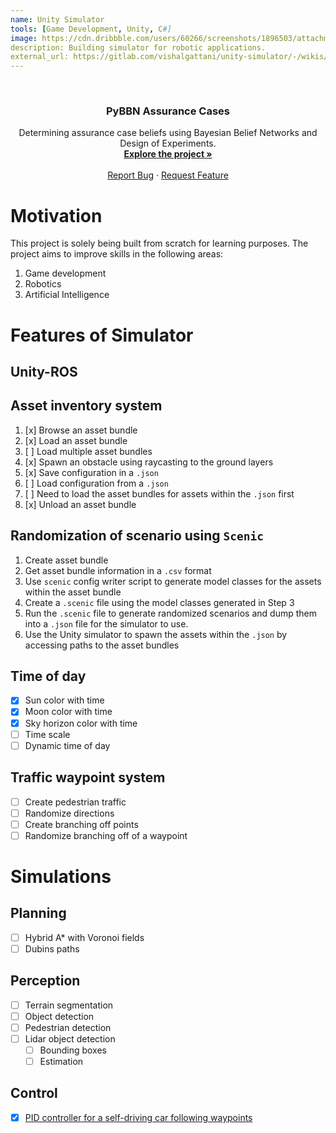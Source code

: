 ```yaml
---
name: Unity Simulator
tools: [Game Development, Unity, C#]
image: https://cdn.dribbble.com/users/60266/screenshots/1896503/attachments/323320/game-development_2.png?resize=800x600&vertical=center
description: Building simulator for robotic applications.
external_url: https://gitlab.com/vishalgattani/unity-simulator/-/wikis/home
---
```


<!-- PROJECT LOGO -->
<br />
<div align="center">
<h3 align="center">PyBBN Assurance Cases</h3>

  <p align="center">
    Determining assurance case beliefs using Bayesian Belief Networks and Design of Experiments.
    <br />
    <a href="https://gitlab.com/vishalgattani/unity-simulator/-/wikis/home"><strong>Explore the project »</strong></a>
    <br />
    <br />
    <a href="https://gitlab.com/vishalgattani/unity-simulator/issues">Report Bug</a>
    ·
    <a href="https://gitlab.com/vishalgattani/unity-simulator/">Request Feature</a>
  </p>
</div>

# Motivation

This project is solely being built from scratch for learning purposes. The project aims to improve skills in the following areas:
1. Game development
2. Robotics
3. Artificial Intelligence

# Features of Simulator

## Unity-ROS

## Asset inventory system

1. [x] Browse an asset bundle
2. [x] Load an asset bundle
3. [ ] Load multiple asset bundles
4. [x] Spawn an obstacle using raycasting to the ground layers
5. [x] Save configuration in a `.json`
6. [ ] Load configuration from a `.json`
7. [ ] Need to load the asset bundles for assets within the `.json` first
8. [x] Unload an asset bundle

## Randomization of scenario using `Scenic`

1. Create asset bundle
2. Get asset bundle information in a `.csv` format
3. Use `scenic` config writer script to generate model classes for the assets within the asset bundle
4. Create a `.scenic` file using the model classes generated in Step 3
5. Run the `.scenic` file to generate randomized scenarios and dump them into a `.json` file for the simulator to use.
6. Use the Unity simulator to spawn the assets within the `.json` by accessing paths to the asset bundles

## Time of day

- [x] Sun color with time
- [x] Moon color with time
- [x] Sky horizon color with time
- [ ] Time scale
- [ ] Dynamic time of day

## Traffic waypoint system
- [ ] Create pedestrian traffic
- [ ] Randomize directions
- [ ] Create branching off points
- [ ] Randomize branching off of a waypoint

# Simulations

## Planning
- [ ] Hybrid A* with Voronoi fields
- [ ] Dubins paths

## Perception
- [ ] Terrain segmentation
- [ ] Object detection
- [ ] Pedestrian detection
- [ ] Lidar object detection
  - [ ] Bounding boxes
  - [ ] Estimation

## Control

- [x] [PID controller for a self-driving car following waypoints](https://github.com/vishalgattani/PID-self-driving-car/tree/main)




